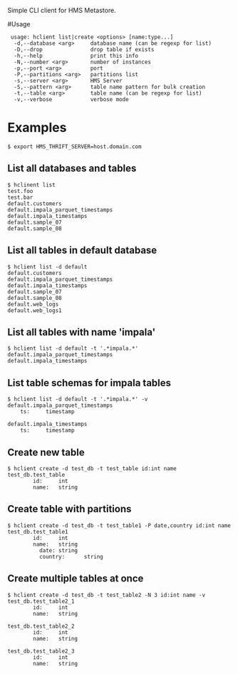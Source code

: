 Simple CLI client for HMS Metastore.

#Usage

     usage: hclient list|create <options> [name:type...]
      -d,--database <arg>     database name (can be regexp for list)
      -D,--drop               drop table if exists
      -h,--help               print this info
      -N,--number <arg>       number of instances
      -p,--port <arg>         port
      -P,--partitions <arg>   partitions list
      -s,--server <arg>       HMS Server
      -S,--pattern <arg>      table name pattern for bulk creation
      -t,--table <arg>        table name (can be regexp for list)
      -v,--verbose            verbose mode

     
     

# Examples

    $ export HMS_THRIFT_SERVER=host.domain.com
    
## List all databases and tables

    $ hclinent list
    test.foo
    test.bar
    default.customers
    default.impala_parquet_timestamps
    default.impala_timestamps
    default.sample_07
    default.sample_08
    
## List all tables in default database

    $ hclient list -d default
    default.customers
    default.impala_parquet_timestamps
    default.impala_timestamps
    default.sample_07
    default.sample_08
    default.web_logs
    default.web_logs1
    
## List all tables with name 'impala'

    $ hclient list -d default -t '.*impala.*'
    default.impala_parquet_timestamps
    default.impala_timestamps

## List table schemas for impala tables

    $ hclient list -d default -t '.*impala.*' -v
    default.impala_parquet_timestamps
        ts:     timestamp

    default.impala_timestamps
        ts:     timestamp

## Create new table

    $ hclient create -d test_db -t test_table id:int name
    test_db.test_table
            id:     int
            name:   string

## Create table with partitions

    $ hclient create -d test_db -t test_table1 -P date,country id:int name 
    test_db.test_table1
            id:     int
            name:   string
              date: string
              country:      string

## Create multiple tables at once
    $ hclient create -d test_db -t test_table2 -N 3 id:int name -v
    test_db.test_table2_1
            id:     int
            name:   string
    
    test_db.test_table2_2
            id:     int
            name:   string
    
    test_db.test_table2_3
            id:     int
            name:   string
